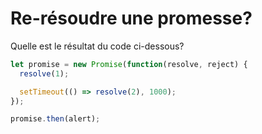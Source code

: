 # Re-résoudre une promesse?

Quelle est le résultat du code ci-dessous?

```js
let promise = new Promise(function(resolve, reject) {
  resolve(1);

  setTimeout(() => resolve(2), 1000);
});

promise.then(alert);
```
